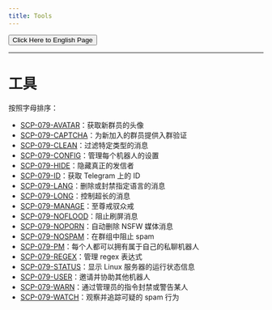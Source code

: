 ```yaml
---
title: Tools
---
```


<link rel="stylesheet" href="/css/chinese.css">
<button onmouseover="PlaySound('totop1')" onmouseout="StopSound('totop1')" onclick="window.location.href = '/tools/';" class="en">Click Here to English Page</button>

---

# 工具

按照字母排序：

- [SCP-079-AVATAR](/avatar-zh/)：获取新群员的头像
- [SCP-079-CAPTCHA](/captcha-zh/)：为新加入的群员提供入群验证
- [SCP-079-CLEAN](/clean-zh/)：过滤特定类型的消息
- [SCP-079-CONFIG](/config-zh/)：管理每个机器人的设置
- [SCP-079-HIDE](/hide/)：隐藏真正的发信者
- [SCP-079-ID](/id/)：获取 Telegram 上的 ID
- [SCP-079-LANG](/lang/)：删除或封禁指定语言的消息
- [SCP-079-LONG](/long/)：控制超长的消息
- [SCP-079-MANAGE](/manage/)：至尊戒驭众戒
- [SCP-079-NOFLOOD](/noflood/)：阻止刷屏消息
- [SCP-079-NOPORN](/noporn/)：自动删除 NSFW 媒体消息
- [SCP-079-NOSPAM](/nospam/)：在群组中阻止 spam
- [SCP-079-PM](/pm-zh/)：每个人都可以拥有属于自己的私聊机器人
- [SCP-079-REGEX](/regex/)：管理 regex 表达式
- [SCP-079-STATUS](/status-zh/)：显示 Linux 服务器的运行状态信息
- [SCP-079-USER](/user-zh/)：邀请并协助其他机器人
- [SCP-079-WARN](/warn/)：通过管理员的指令封禁或警告某人
- [SCP-079-WATCH](/watch/)：观察并追踪可疑的 spam 行为

<audio src="/audio/page/tools.ogg" autoplay></audio>
